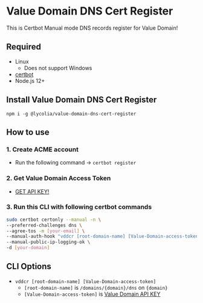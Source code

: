 # Value Domain DNS Cert Register

This is Certbot Manual mode DNS records register for Value Domain!

## Required

- Linux
  - Does not support Windows
- [certbot](https://certbot.eff.org/)
- Node.js 12+

## Install Value Domain DNS Cert Register

`npm i -g @lycolia/value-domain-dns-cert-register`

## How to use

### 1. Create ACME account

- Run the following command -> `certbot register`

### 2. Get Value Domain Access Token

- [GET API KEY!](https://www.value-domain.com/vdapi/)

### 3. Run this CLI with following certbot commands

```sh
sudo certbot certonly --manual -n \
--preferred-challenges dns \
--agree-tos -m [your-email] \
--manual-auth-hook "vddcr [root-domain-name] [Value-Domain-access-token]" \
--manual-public-ip-logging-ok \
-d [your-domain]
```

## CLI Options

- `vddcr [root-domain-name] [Value-Domain-access-token]`
  - `[root-domain-name]` is `/domains/{domain}/dns` on `{domain}`
  - `[Value-Domain-access-token]` is [Value Domain API KEY](https://www.value-domain.com/vdapi/)
